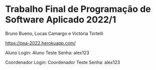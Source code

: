 # Trabalho Final de Programação de Software Aplicado 2022/1

Bruno Bueno, Lucas Camargo e Victória Tortelli


https://psa-2022.herokuapp.com/

Aluno
Login: Aluno Teste
Senha: alex123

Coordenador
Login: Coordenador Teste
Senha: alex123
